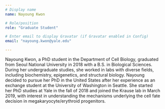 ```yaml
---
# Display name
name: Nayoung Kwon

# Role/position
role: "Graduate Student"

# Enter email to display Gravatar (if Gravatar enabled in Config)
email: "nayoung.kwon@yale.edu"

---
```


Nayoung Kwon, a PhD student in the Department of Cell Biology, graduated from Seoul National University in 2018 with a B.S. in Biological Sciences. During her undergraduate studies, she worked in labs with diverse fields, including biochemistry, epigenetics, and structural biology. Nayoung decided to pursue her PhD in the United States after her experience as an exchange student at the University of Washington in Seattle. She started her PhD studies at Yale in the fall of 2018 and joined the Krause lab in March 2019, with interest in understanding the mechanisms underlying the cell fate decision in megakaryocyte/erythroid progenitors.
